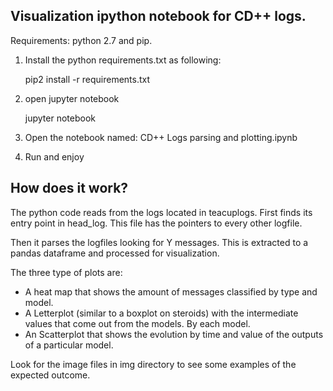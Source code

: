 Visualization ipython notebook for CD++ logs.
------------------------------------------------

Requirements: python 2.7 and pip.

1. Install the python requirements.txt as following:
    
    pip2 install -r requirements.txt

1. open jupyter notebook

    jupyter notebook

1. Open the notebook named: CD++ Logs parsing and plotting.ipynb

1. Run and enjoy


How does it work?
----------------------

The python code reads from the logs located in teacuplogs.
First finds its entry point in head_log. This file has the pointers to every other logfile.

Then it parses the logfiles looking for Y messages.
This is extracted to a pandas dataframe and processed for visualization.

The three type of plots are:

* A heat map that shows the amount of messages classified by type and model.
* A Letterplot (similar to a boxplot on steroids) with the intermediate values that come out from the models. By each model.
* An Scatterplot that shows the evolution by time and value of the outputs of a particular model.

Look for the image files in img directory to see some examples of the expected outcome.



